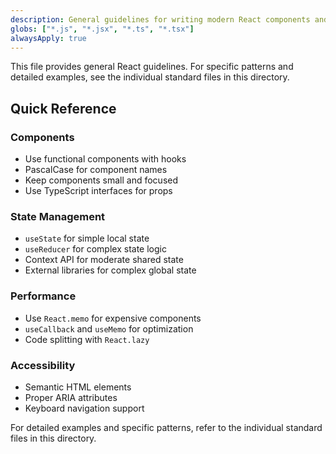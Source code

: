 ```yaml
---
description: General guidelines for writing modern React components and applications.
globs: ["*.js", "*.jsx", "*.ts", "*.tsx"]
alwaysApply: true
---
```


This file provides general React guidelines. For specific patterns and detailed examples, see the individual standard files in this directory.

## Quick Reference

### Components
- Use functional components with hooks
- PascalCase for component names
- Keep components small and focused
- Use TypeScript interfaces for props

### State Management
- `useState` for simple local state
- `useReducer` for complex state logic
- Context API for moderate shared state
- External libraries for complex global state

### Performance
- Use `React.memo` for expensive components
- `useCallback` and `useMemo` for optimization
- Code splitting with `React.lazy`

### Accessibility
- Semantic HTML elements
- Proper ARIA attributes
- Keyboard navigation support

For detailed examples and specific patterns, refer to the individual standard files in this directory.
